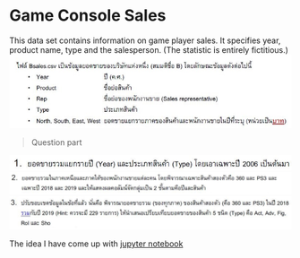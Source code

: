 
# Game Console Sales
This data set contains information on game player sales. It specifies year, product name, type and the salesperson. (The statistic is entirely fictitious.)
![img](/pictures/q2.JPG)

> Question part

![img](/pictures/q21.JPG)
![img](/pictures/q22.JPG)
![img](/pictures/q23.JPG)

The idea I have come up with [jupyter notebook](https://github.com/tan-koo/Game-Console-Sales/blob/master/jupyter/sales.ipynb)